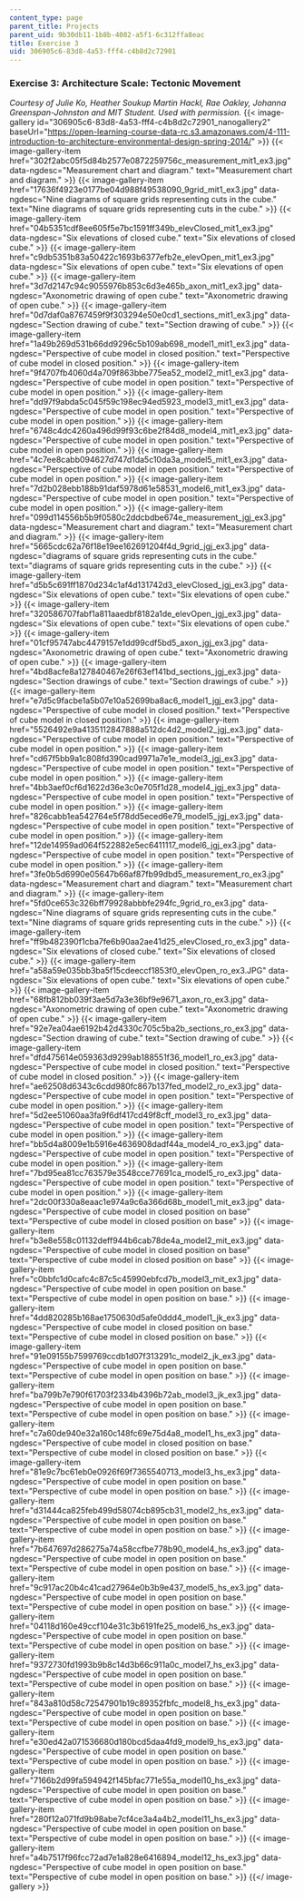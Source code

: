 ```yaml
---
content_type: page
parent_title: Projects
parent_uid: 9b30db11-1b8b-4082-a5f1-6c312ffa8eac
title: Exercise 3
uid: 306905c6-83d8-4a53-fff4-c4b8d2c72901
---
```


### Exercise 3: Architecture Scale: Tectonic Movement

_Courtesy of Julie Ko, Heather Soukup Martin Hackl, Rae Oakley, Johanna Greenspan-Johnston and MIT Student. Used with permission._
{{< image-gallery id="306905c6-83d8-4a53-fff4-c4b8d2c72901_nanogallery2" baseUrl="https://open-learning-course-data-rc.s3.amazonaws.com/4-111-introduction-to-architecture-environmental-design-spring-2014/" >}}
{{< image-gallery-item href="302f2abc05f5d84b2577e0872259756c_measurement_mit1_ex3.jpg" data-ngdesc="Measurement chart and diagram." text="Measurement chart and diagram." >}}
{{< image-gallery-item href="17636f4923e0177be04d988f49538090_9grid_mit1_ex3.jpg" data-ngdesc="Nine diagrams of square grids representing cuts in the cube." text="Nine diagrams of square grids representing cuts in the cube." >}}
{{< image-gallery-item href="04b5351cdf8ee605f5e7bc1591ff349b_elevClosed_mit1_ex3.jpg" data-ngdesc="Six elevations of closed cube." text="Six elevations of closed cube." >}}
{{< image-gallery-item href="c9db5351b83a50422c1693b6377efb2e_elevOpen_mit1_ex3.jpg" data-ngdesc="Six elevations of open cube." text="Six elevations of open cube." >}}
{{< image-gallery-item href="3d7d2147c94c9055976b853c6d3e465b_axon_mit1_ex3.jpg" data-ngdesc="Axonometric drawing of open cube." text="Axonometric drawing of open cube." >}}
{{< image-gallery-item href="0d7daf0a8767459f9f303294e50e0cd1_sections_mit1_ex3.jpg" data-ngdesc="Section drawing of cube." text="Section drawing of cube." >}}
{{< image-gallery-item href="1a49b269d531b66dd9296c5b109ab698_model1_mit1_ex3.jpg" data-ngdesc="Perspective of cube model in closed position." text="Perspective of cube model in closed position." >}}
{{< image-gallery-item href="9f4707fb4060d4a709f863bbe775ea52_model2_mit1_ex3.jpg" data-ngdesc="Perspective of cube model in open position." text="Perspective of cube model in open position." >}}
{{< image-gallery-item href="dd97f9abda5c045f59c198ec94ed5923_model3_mit1_ex3.jpg" data-ngdesc="Perspective of cube model in open position." text="Perspective of cube model in open position." >}}
{{< image-gallery-item href="6748c4dc4260a496d99f93c6be2f84d8_model4_mit1_ex3.jpg" data-ngdesc="Perspective of cube model in open position." text="Perspective of cube model in open position." >}}
{{< image-gallery-item href="4c7ee8cabb094627d747d1da5c10da3a_model5_mit1_ex3.jpg" data-ngdesc="Perspective of cube model in open position." text="Perspective of cube model in open position." >}}
{{< image-gallery-item href="7d2b028ebb188b91daf5978d61e58531_model6_mit1_ex3.jpg" data-ngdesc="Perspective of cube model in open position." text="Perspective of cube model in open position." >}}
{{< image-gallery-item href="099d114556b5b9f0580c2ddcbdbe674e_measurement_jgj_ex3.jpg" data-ngdesc="Measurement chart and diagram." text="Measurement chart and diagram." >}}
{{< image-gallery-item href="5665cdc62a76f18e19ee162691204f4d_9grid_jgj_ex3.jpg" data-ngdesc="diagrams of square grids representing cuts in the cube." text="diagrams of square grids representing cuts in the cube." >}}
{{< image-gallery-item href="d5b5c691ff1870d234c1af4d131742d3_elevClosed_jgj_ex3.jpg" data-ngdesc="Six elevations of open cube." text="Six elevations of open cube." >}}
{{< image-gallery-item href="320586707fabf1a811aaedbf8182a1de_elevOpen_jgj_ex3.jpg" data-ngdesc="Six elevations of open cube." text="Six elevations of open cube." >}}
{{< image-gallery-item href="01cf95747abc4479157e1dd99cdf5bd5_axon_jgj_ex3.jpg" data-ngdesc="Axonometric drawing of open cube." text="Axonometric drawing of open cube." >}}
{{< image-gallery-item href="4bd8acfe8a127840467e26f63ef141bd_sections_jgj_ex3.jpg" data-ngdesc="Section drawings of cube." text="Section drawings of cube." >}}
{{< image-gallery-item href="e7d5c9facbe1a5b07e10a52699ba8ac6_model1_jgj_ex3.jpg" data-ngdesc="Perspective of cube model in closed position." text="Perspective of cube model in closed position." >}}
{{< image-gallery-item href="5526492e9a4135112847888a512dc4d2_model2_jgj_ex3.jpg" data-ngdesc="Perspective of cube model in open position." text="Perspective of cube model in open position." >}}
{{< image-gallery-item href="cd67f5bb9a1c808fd390cad9971a7e1e_model3_jgj_ex3.jpg" data-ngdesc="Perspective of cube model in open position." text="Perspective of cube model in open position." >}}
{{< image-gallery-item href="4bb3aef0cf6d1622d36e3c0e705f1d28_model4_jgj_ex3.jpg" data-ngdesc="Perspective of cube model in open position." text="Perspective of cube model in open position." >}}
{{< image-gallery-item href="826cabb1ea542764e5f78dd5eced6e79_model5_jgj_ex3.jpg" data-ngdesc="Perspective of cube model in open position." text="Perspective of cube model in open position." >}}
{{< image-gallery-item href="12de14959ad064f522882e5ec6411117_model6_jgj_ex3.jpg" data-ngdesc="Perspective of cube model in open position." text="Perspective of cube model in open position." >}}
{{< image-gallery-item href="3fe0b5d6990e05647b66af87fb99dbd5_measurement_ro_ex3.jpg" data-ngdesc="Measurement chart and diagram." text="Measurement chart and diagram." >}}
{{< image-gallery-item href="5fd0ce653c326bff79928abbbfe294fc_9grid_ro_ex3.jpg" data-ngdesc="Nine diagrams of square grids representing cuts in the cube." text="Nine diagrams of square grids representing cuts in the cube." >}}
{{< image-gallery-item href="ff9b482390f1cba7fe6b90aa2ae41d25_elevClosed_ro_ex3.jpg" data-ngdesc="Six elevations of closed cube." text="Six elevations of closed cube." >}}
{{< image-gallery-item href="a58a59e035bb3ba5f15cdeeccf1853f0_elevOpen_ro_ex3.JPG" data-ngdesc="Six elevations of open cube." text="Six elevations of open cube." >}}
{{< image-gallery-item href="68fb812bb039f3ae5d7a3e36bf9e9671_axon_ro_ex3.jpg" data-ngdesc="Axonometric drawing of open cube." text="Axonometric drawing of open cube." >}}
{{< image-gallery-item href="92e7ea04ae6192b42d4330c705c5ba2b_sections_ro_ex3.jpg" data-ngdesc="Section drawing of cube." text="Section drawing of cube." >}}
{{< image-gallery-item href="dfd475614e059363d9299ab188551f36_model1_ro_ex3.jpg" data-ngdesc="Perspective of cube model in closed position." text="Perspective of cube model in closed position." >}}
{{< image-gallery-item href="ae62508d6343c6cdd980fc867b137fed_model2_ro_ex3.jpg" data-ngdesc="Perspective of cube model in open position." text="Perspective of cube model in open position." >}}
{{< image-gallery-item href="5d2ee51060aa3fa9f6df417cd49f8cff_model3_ro_ex3.jpg" data-ngdesc="Perspective of cube model in open position." text="Perspective of cube model in open position." >}}
{{< image-gallery-item href="bb5d4a8009e1b5916e4636908dadf44a_model4_ro_ex3.jpg" data-ngdesc="Perspective of cube model in open position." text="Perspective of cube model in open position." >}}
{{< image-gallery-item href="7bd95ea81cc763579e3548cce77691ca_model5_ro_ex3.jpg" data-ngdesc="Perspective of cube model in open position." text="Perspective of cube model in open position." >}}
{{< image-gallery-item href="2dc00f330a8eaac1e974a9c6a366d68b_model1_mit_ex3.jpg" data-ngdesc="Perspective of cube model in closed position on base" text="Perspective of cube model in closed position on base" >}}
{{< image-gallery-item href="b3e8e558c01132deff944b6cab78de4a_model2_mit_ex3.jpg" data-ngdesc="Perspective of cube model in closed position on base" text="Perspective of cube model in closed position on base" >}}
{{< image-gallery-item href="c0bbfc1d0cafc4c87c5c45990ebfcd7b_model3_mit_ex3.jpg" data-ngdesc="Perspective of cube model in open position on base." text="Perspective of cube model in open position on base." >}}
{{< image-gallery-item href="4dd820285b168ae1750630d5afe0ddd4_model1_jk_ex3.jpg" data-ngdesc="Perspective of cube model in closed position on base." text="Perspective of cube model in closed position on base." >}}
{{< image-gallery-item href="91e09155b7599769ccdb1d07f313291c_model2_jk_ex3.jpg" data-ngdesc="Perspective of cube model in open position on base." text="Perspective of cube model in open position on base." >}}
{{< image-gallery-item href="ba799b7e790f61703f2334b4396b72ab_model3_jk_ex3.jpg" data-ngdesc="Perspective of cube model in open position on base." text="Perspective of cube model in open position on base." >}}
{{< image-gallery-item href="c7a60de940e32a160c148fc69e75d4a8_model1_hs_ex3.jpg" data-ngdesc="Perspective of cube model in closed position on base." text="Perspective of cube model in closed position on base." >}}
{{< image-gallery-item href="81e9c7bc61eb0e0926f69f7365540713_model3_hs_ex3.jpg" data-ngdesc="Perspective of cube model in open position on base." text="Perspective of cube model in open position on base." >}}
{{< image-gallery-item href="d31444ca825feb499d58074cb895cb31_model2_hs_ex3.jpg" data-ngdesc="Perspective of cube model in open position on base." text="Perspective of cube model in open position on base." >}}
{{< image-gallery-item href="7b647697d286275a74a58ccfbe778b90_model4_hs_ex3.jpg" data-ngdesc="Perspective of cube model in open position on base." text="Perspective of cube model in open position on base." >}}
{{< image-gallery-item href="9c917ac20b4c41cad27964e0b3b9e437_model5_hs_ex3.jpg" data-ngdesc="Perspective of cube model in open position on base." text="Perspective of cube model in open position on base." >}}
{{< image-gallery-item href="04118d160e49ccf104e31c3b6191fe25_model6_hs_ex3.jpg" data-ngdesc="Perspective of cube model in open position on base." text="Perspective of cube model in open position on base." >}}
{{< image-gallery-item href="9372730fd1993b9b8c14d3b66c911a0c_model7_hs_ex3.jpg" data-ngdesc="Perspective of cube model in open position on base." text="Perspective of cube model in open position on base." >}}
{{< image-gallery-item href="843a810d58c72547901b19c89352fbfc_model8_hs_ex3.jpg" data-ngdesc="Perspective of cube model in open position on base." text="Perspective of cube model in open position on base." >}}
{{< image-gallery-item href="e30ed42a071536680d180bcd5daa4fd9_model9_hs_ex3.jpg" data-ngdesc="Perspective of cube model in open position on base." text="Perspective of cube model in open position on base." >}}
{{< image-gallery-item href="7166b2d99fa594942f145bfac771e55a_model10_hs_ex3.jpg" data-ngdesc="Perspective of cube model in open position on base." text="Perspective of cube model in open position on base." >}}
{{< image-gallery-item href="280f12a071fd9b98abe7cf4ce3a4a4b2_model11_hs_ex3.jpg" data-ngdesc="Perspective of cube model in open position on base." text="Perspective of cube model in open position on base." >}}
{{< image-gallery-item href="a4b7517f96fcc72ad7e1a828e6416894_model12_hs_ex3.jpg" data-ngdesc="Perspective of cube model in open position on base." text="Perspective of cube model in open position on base." >}}
{{</ image-gallery >}}